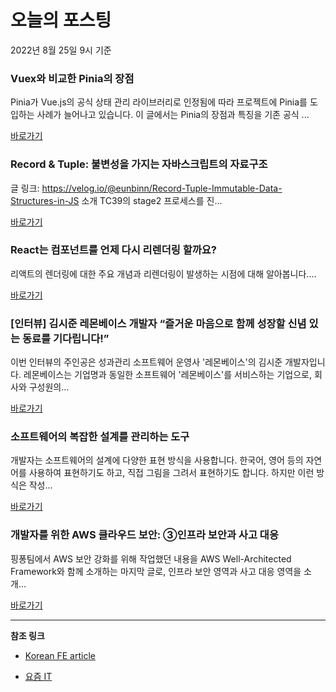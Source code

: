 # 오늘의 포스팅 
2022년 8월 25일 9시 기준 

###  Vuex와 비교한 Pinia의 장점 

 Pinia가 Vue.js의 공식 상태 관리 라이브러리로 인정됨에 따라 프로젝트에 Pinia를 도입하는 사례가 늘어나고 있습니다. 이 글에서는 Pinia의 장점과 특징을 기존 공식 ... 

 [바로가기](https://kofearticle.substack.com/p/korean-fe-article-vuex-pinia-) 

###  Record & Tuple: 불변성을 가지는 자바스크립트의 자료구조 

 글 링크: https://velog.io/@eunbinn/Record-Tuple-Immutable-Data-Structures-in-JS 소개 TC39의 stage2 프로세스를 진... 

 [바로가기](https://kofearticle.substack.com/p/korean-fe-article-record-and-tuple) 

###  React는 컴포넌트를 언제 다시 리렌더링 할까요? 

 리액트의 렌더링에 대한 주요 개념과 리렌더링이 발생하는 시점에 대해 알아봅니다.... 

 [바로가기](https://kofearticle.substack.com/p/korean-fe-article-react--89d) 

### [인터뷰] 김시준 레몬베이스 개발자 “즐거운 마음으로 함께 성장할 신념 있는 동료를 기다립니다!” 

 이번 인터뷰의 주인공은 성과관리 소프트웨어 운영사 '레몬베이스'의 김시준 개발자입니다. 레몬베이스는 기업명과 동일한 소프트웨어 '레몬베이스'를 서비스하는 기업으로, 회사와 구성원의... 

 [바로가기](https://yozm.wishket.com/magazine/detail/1657/) 

### 소프트웨어의 복잡한 설계를 관리하는 도구 

 개발자는 소프트웨어의 설계에 다양한 표현 방식을 사용합니다. 한국어, 영어 등의 자연어를 사용하여 표현하기도 하고, 직접 그림을 그려서 표현하기도 합니다. 하지만 이런 방식은 작성... 

 [바로가기](https://yozm.wishket.com/magazine/detail/1653/) 

### 개발자를 위한 AWS 클라우드 보안: ③인프라 보안과 사고 대응 

 핑퐁팀에서 AWS 보안 강화를 위해 작업했던 내용을 AWS Well-Architected Framework와 함께 소개하는 마지막 글로, 인프라 보안 영역과 사고 대응 영역을 소개... 

 [바로가기](https://yozm.wishket.com/magazine/detail/1650/) 

---

**참조 링크**

- [Korean FE article](https://kofearticle.substack.com) 

- [요즘 IT](https://yozm.wishket.com/magazine) 

